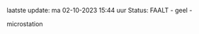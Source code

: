 laatste update: 
ma 02-10-2023 15:44   uur 
Status: FAALT - geel - 
<div class="service Y">microstation</div>
